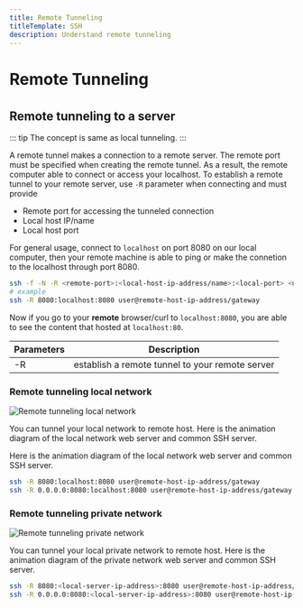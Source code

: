 ```yaml
---
title: Remote Tunneling
titleTemplate: SSH
description: Understand remote tunneling
---
```


<h1>Remote Tunneling</h1>

## Remote tunneling to a server

::: tip
The concept is same as local tunneling.
:::

A remote tunnel makes a connection to a remote server. The remote port must be specified when creating the remote tunnel. As a result, the remote computer able to connect or access your localhost. To establish a remote tunnel to your remote server, use `-R` parameter when connecting and must provide

- Remote port for accessing the tunneled connection
- Local host IP/name
- Local host port

For general usage, connect to `localhost` on port 8080 on our local computer, then your remote machine is able to ping or make the connetion to the localhost through port 8080.

```bash
ssh -f -N -R <remote-port>:<local-host-ip-address/name>:<local-port> <username>@<remote-host-ip-address/name/gateway>
# example
ssh -R 8080:localhost:8080 user@remote-host-ip-address/gateway
```

Now if you go to your **remote** browser/curl to `localhost:8080`, you are able to see the content that hosted at `localhost:80`.

| Parameters | Description                                     |
| ---------- | ----------------------------------------------- |
| -R         | establish a remote tunnel to your remote server |

### Remote tunneling local network

![Remote tunneling local network](/docs/ssh/remote_tunneling_local_network.gif)

You can tunnel your local network to remote host. Here is the animation diagram of the local network web server and common SSH server.

Here is the animation diagram of the local network web server and common SSH server.

```bash
ssh -R 8080:localhost:8080 user@remote-host-ip-address/gateway
ssh -R 0.0.0.0:8080:localhost:8080 user@remote-host-ip-address/gateway
```

### Remote tunneling private network

![Remote tunneling private network](/docs/ssh/remote_tunneling_private_network.gif)

You can tunnel your local private network to remote host. Here is the animation diagram of the private network web server and common SSH server.

```bash
ssh -R 8080:<local-server-ip-address>:8080 user@remote-host-ip-address/gateway
ssh -R 0.0.0.0:8080:<local-server-ip-address>:8080 user@remote-host-ip-address/gateway
```

<style scoped>
h2 {
  margin-top: 36px;
}
</style>
